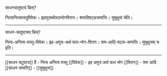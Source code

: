 साधनचातुष्टयं किम्?

नित्यानित्यवस्तुविवेकः। इहामुत्रार्थफलभोगविरागः। शमादिषट्कसम्पत्तिः। मुमुक्षुत्वं चेति।

---

साधन-चातुष्टयम् किम्?

नित्य-अनित्य-वस्तु-विवेकः। इह-अमुत्र-अर्थ फल-भोग-विरागः। शम-आदि-षट्क-सम्पत्तिः। मुमुक्षुत्वम् च इति।

---

[[साधन चटुष्टय]] हैं
	- नित्य अनित्य वस्तु [[विवेक]]
	- इह अमुत्र अर्थ फल भोग [[विराग]]
	- शम आदि [[साधन सम्पत्ति]]
	- [[मुमुक्षुत्व]]